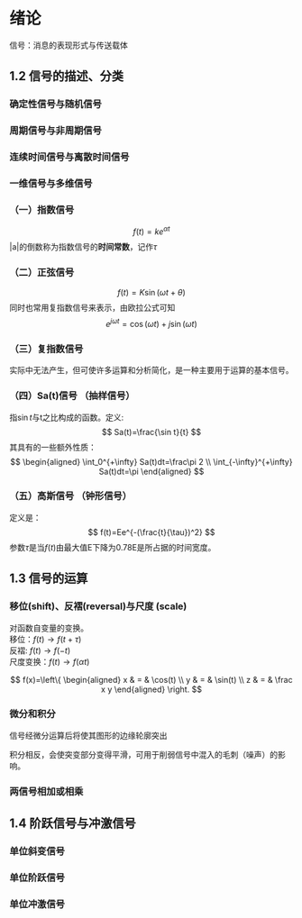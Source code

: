 # 绪论  
信号：消息的表现形式与传送载体  

## 1.2 信号的描述、分类  
### 确定性信号与随机信号
### 周期信号与非周期信号
### 连续时间信号与离散时间信号
### 一维信号与多维信号

### （一）指数信号  
$$
f(t)=ke^{\alpha t}
$$
|a|的倒数称为指数信号的**时间常数**，记作$\tau$
### （二）正弦信号  
$$
f(t)=K\sin(\omega t+\theta)  
$$
同时也常用复指数信号来表示，由欧拉公式可知
$$
e^{j\omega t}=\cos(\omega t)+j\sin(\omega t)
$$
### （三）复指数信号  
实际中无法产生，但可使许多运算和分析简化，是一种主要用于运算的基本信号。
### （四）Sa(t)信号 （抽样信号）
指$\sin t$与t之比构成的函数。定义:
$$
Sa(t)=\frac{\sin t}{t}
$$
其具有的一些额外性质：
$$
\begin{aligned}
\int_0^{+\infty} Sa(t)dt=\frac\pi 2 \\
\int_{-\infty}^{+\infty} Sa(t)dt=\pi
\end{aligned}
$$
### （五）高斯信号 （钟形信号）
定义是：
$$
f(t)=Ee^{-(\frac{t}{\tau})^2}
$$
参数$\tau$是当$f(t)$由最大值E下降为0.78E是所占据的时间宽度。


## 1.3 信号的运算
### 移位(shift)、反褶(reversal)与尺度 (scale)
对函数自变量的变换。  
移位：$f(t)\rightarrow f(t+\tau)$  
反褶: $f(t)\rightarrow f(-t)$  
尺度变换：$f(t) \rightarrow f(\alpha t)$


$$ f(x)=\left\{
\begin{aligned}
x & = & \cos(t) \\
y & = & \sin(t) \\
z & = & \frac x y
\end{aligned}
\right.
$$

### 微分和积分 
信号经微分运算后将使其图形的边缘轮廓突出  

积分相反，会使突变部分变得平滑，可用于削弱信号中混入的毛刺（噪声）的影响。
### 两信号相加或相乘

## 1.4 阶跃信号与冲激信号

### 单位斜变信号

### 单位阶跃信号

### 单位冲激信号
